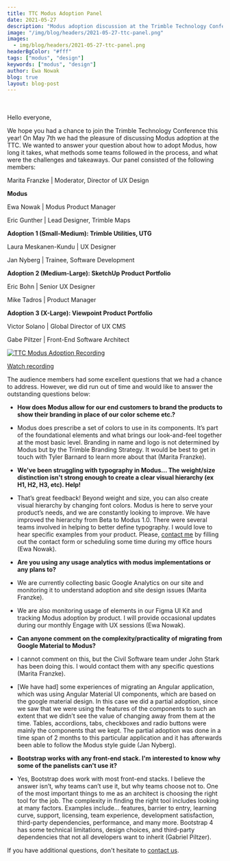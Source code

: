 ```yaml
---
title: TTC Modus Adoption Panel
date: 2021-05-27
description: "Modus adoption discussion at the Trimble Technology Conference 2021. "
image: "/img/blog/headers/2021-05-27-ttc-panel.png"
images:
  - img/blog/headers/2021-05-27-ttc-panel.png
headerBgColor: "#fff"
tags: ["modus", "design"]
keywords: ["modus", "design"]
author: Ewa Nowak
blog: true
layout: blog-post
---
```


<br><br>
Hello everyone,

We hope you had a chance to join the Trimble Technology Conference this year! On May 7th we had the pleasure of discussing Modus adoption at the TTC. We wanted to answer your question about how to adopt Modus, how long it takes, what methods some teams followed in the process, and what were the challenges and takeaways. Our panel consisted of the following members:

Marita Franzke | Moderator, Director of UX Design

**Modus**

Ewa Nowak | Modus Product Manager

Eric Gunther | Lead Designer, Trimble Maps

**Adoption 1 (Small-Medium): Trimble Utilities, UTG**

Laura Meskanen-Kundu | UX Designer

Jan Nyberg | Trainee, Software Development

**Adoption 2 (Medium-Large): SketchUp Product Portfolio**

Eric Bohn | Senior UX Designer

Mike Tadros | Product Manager

**Adoption 3 (X-Large): Viewpoint Product Portfolio**

Victor Solano | Global Director of UX CMS

Gabe Piltzer | Front-End Software Architect

<a href="https://drive.google.com/file/d/1dcLEnSITxKCWHcjZGzZicFn7BrlQdhhr/view">![TTC Modus Adoption Recording](/img/news/ttc-panel-video.png)</a>

<a href="https://drive.google.com/file/d/1dcLEnSITxKCWHcjZGzZicFn7BrlQdhhr/view" target="_blank" class="btn btn-primary mb-1">
Watch recording
</a>
<p>

The audience members had some excellent questions that we had a chance to address. However, we did run out of time and would like to answer the outstanding questions below:

- **How does Modus allow for our end customers to brand the products to show their branding in place of our color scheme etc.?**

- Modus does prescribe a set of colors to use in its components. It’s part of the foundational elements and what brings our look-and-feel together at the most basic level. Branding in name and logo is not determined by Modus but by the Trimble Branding Strategy. It would be best to get in touch with Tyler Barnard to learn more about that (Marita Franzke).

- **We've been struggling with typography in Modus... The weight/size distinction isn't strong enough to create a clear visual hierarchy (ex H1, H2, H3, etc). Help!**

- That’s great feedback! Beyond weight and size, you can also create visual hierarchy by changing font colors. Modus is here to serve your product’s needs, and we are constantly looking to improve. We have improved the hierarchy from Beta to Modus 1.0. There were several teams involved in helping to better define typography. I would love to hear specific examples from your product. Please, [contact me](/community/contact/) by filling out the contact form or scheduling some time during my office hours (Ewa Nowak).

- **Are you using any usage analytics with modus implementations or any plans to?**

- We are currently collecting basic Google Analytics on our site and monitoring it to understand adoption and site design issues (Marita Franzke).

- We are also monitoring usage of elements in our Figma UI Kit and tracking Modus adoption by product. I will provide occasional updates during our monthly Engage with UX sessions (Ewa Nowak).

- **Can anyone comment on the complexity/practicality of migrating from Google Material to Modus?**

- I cannot comment on this, but the Civil Software team under John Stark has been doing this. I would contact them with any specific questions (Marita Franzke).

- [We have had] some experiences of migrating an Angular application, which was using Angular Material UI components, which are based on the google material design. In this case we did a partial adoption, since we saw that we were using the features of the components to such an extent that we didn’t see the value of changing away from them at the time. Tables, accordions, tabs, checkboxes and radio buttons were mainly the components that we kept. The partial adoption was done in a time span of 2 months to this particular application and it has afterwards been able to follow the Modus style guide (Jan Nyberg).

- **Bootstrap works with any front-end stack. I'm interested to know why some of the panelists can't use it?**

- Yes, Bootstrap does work with most front-end stacks. I believe the answer isn’t, why teams can’t use it, but why teams choose not to. One of the most important things to me as an architect is choosing the right tool for the job. The complexity in finding the right tool includes looking at many factors. Examples include... features, barrier to entry, learning curve, support, licensing, team experience, development satisfaction, third-party dependencies, performance, and many more. Bootstrap 4 has some technical limitations, design choices, and third-party dependencies that not all developers want to inherit (Gabriel Piltzer).

If you have additional questions, don't hesitate to [contact us](/community/contact/).
